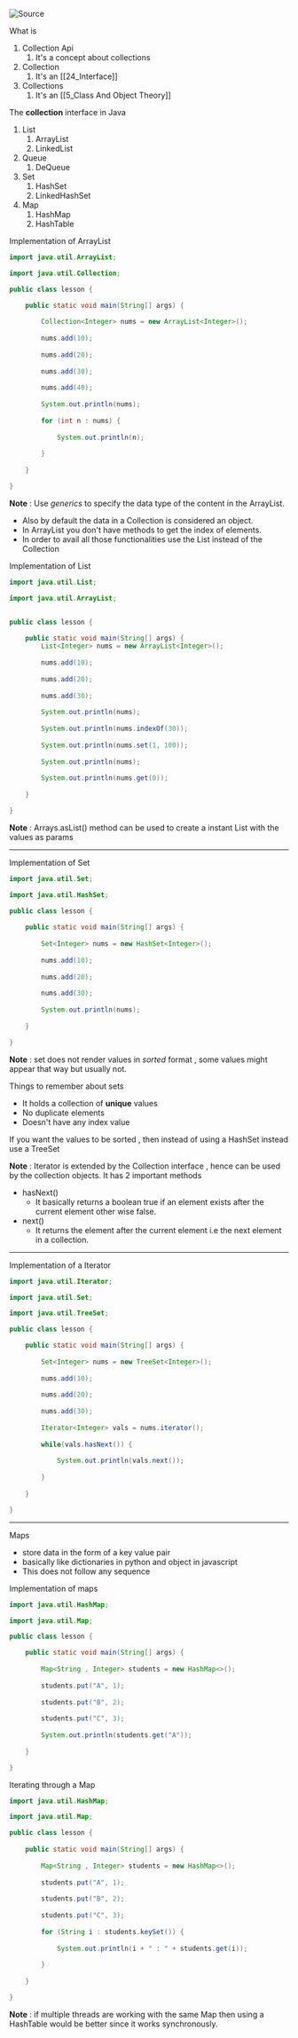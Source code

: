 ![Source](https://youtu.be/Kn1RbK02YpM?list=PLsyeobzWxl7pe_IiTfNyr55kwJPWbgxB5)

What is 
1. Collection Api
	1. It's a concept about collections
2. Collection
	1. It's an [[24_Interface]]
3. Collections
	1. It's an [[5_Class And Object Theory]]

The **collection** interface in Java
1. List
	1. ArrayList
	2. LinkedList
2. Queue
	1. DeQueue
3. Set
	1. HashSet
	2. LinkedHashSet
4. Map
	1. HashMap
	2. HashTable

Implementation of ArrayList
```java
import java.util.ArrayList;

import java.util.Collection;

public class lesson {

	public static void main(String[] args) {
	
		Collection<Integer> nums = new ArrayList<Integer>();
		
		nums.add(10);
		
		nums.add(20);
		
		nums.add(30);
		
		nums.add(40);
		
		System.out.println(nums);
		
		for (int n : nums) {
		
			System.out.println(n);
		
		}
	
	}

}
```
**Note** : Use *generics* to specify the data type of the content in the ArrayList.
- Also by default the data in a Collection is considered an object.
- In ArrayList you don't have methods to get the index of elements.
- In order to avail all those functionalities use the List instead of the Collection

Implementation of List
```java
import java.util.List;

import java.util.ArrayList;


public class lesson {

	public static void main(String[] args) {
		List<Integer> nums = new ArrayList<Integer>();
		
		nums.add(10);
		
		nums.add(20);
		
		nums.add(30);
		
		System.out.println(nums);
		
		System.out.println(nums.indexOf(30));
		
		System.out.println(nums.set(1, 100));
		
		System.out.println(nums);
		
		System.out.println(nums.get(0));
		
	}

}
```

**Note** :  Arrays.asList() method can be used to create a instant List with the values as params

<hr/>

Implementation of Set
```java
import java.util.Set;

import java.util.HashSet;

public class lesson {
	
	public static void main(String[] args) {
	
		Set<Integer> nums = new HashSet<Integer>();
		
		nums.add(10);
		
		nums.add(20);
		
		nums.add(30);
			
		System.out.println(nums);
	
	}

}
```
**Note** : set does not render values in *sorted* format , some values might appear that way but usually not.

Things to remember about sets
- It holds a collection of **unique** values
- No duplicate elements
- Doesn't have any index value

If you want the values to be sorted , then instead of using a HashSet instead use a TreeSet

**Note** : Iterator is extended by the Collection interface , hence can be used by the collection objects.
It has 2 important methods
- hasNext()
	- It basically returns a boolean true if an element exists after the current element other wise false.
- next()
	- It returns the element after the current element i.e the next element in a collection.

<hr/>

Implementation of a Iterator
```java
import java.util.Iterator;

import java.util.Set;

import java.util.TreeSet;

public class lesson {

	public static void main(String[] args) {
	
		Set<Integer> nums = new TreeSet<Integer>();
		
		nums.add(10);
		
		nums.add(20);
		
		nums.add(30);
			
		Iterator<Integer> vals = nums.iterator();
	
		while(vals.hasNext()) {
		
			System.out.println(vals.next());
		
		}
	
	}

}
```

<hr/>

Maps
- store data in the form of a key value pair
- basically like dictionaries in python and object in javascript
- This does not follow any sequence

Implementation of maps
```java
import java.util.HashMap;

import java.util.Map;

public class lesson {

	public static void main(String[] args) {
	
		Map<String , Integer> students = new HashMap<>();
		
		students.put("A", 1);
		
		students.put("B", 2);
		
		students.put("C", 3);
			
		System.out.println(students.get("A"));
	
	}

}
```

Iterating through a Map
```java
import java.util.HashMap;

import java.util.Map;

public class lesson {
	
	public static void main(String[] args) {
	
		Map<String , Integer> students = new HashMap<>();
		
		students.put("A", 1);
		
		students.put("B", 2);
		
		students.put("C", 3);
		
		for (String i : students.keySet()) {
		
			System.out.println(i + " : " + students.get(i));
		
		}
	
	}

}
```

**Note** : if multiple threads are working with the same Map then using a HashTable would be better since it works synchronously.
